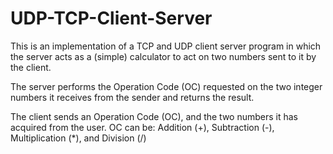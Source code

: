 # UDP-TCP-Client-Server

This is an implementation of a TCP and UDP client server program in which the server acts as a (simple) calculator to act on two numbers sent to it by the client.

The server performs the Operation Code (OC) requested on the two integer numbers it receives from the sender and returns the result.

The client sends an Operation Code (OC), and the two numbers it has acquired from the user. OC can be: Addition (+), Subtraction (-), Multiplication (*), and Division (/)
